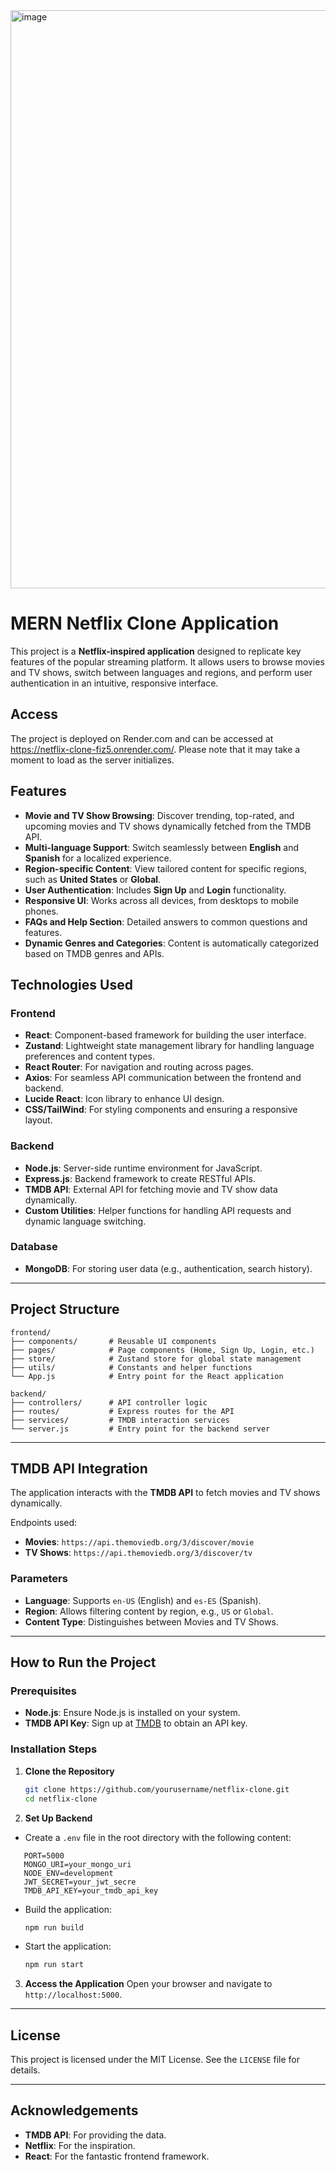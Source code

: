 <img width="925" alt="image" src="https://github.com/user-attachments/assets/84778cc2-a01a-4c94-ab1a-ae95d063b4ea" />

# MERN Netflix Clone Application

This project is a **Netflix-inspired application** designed to replicate key features of the popular streaming platform. It allows users to browse movies and TV shows, switch between languages and regions, and perform user authentication in an intuitive, responsive interface.


## Access
The project is deployed on Render.com and can be accessed at https://netflix-clone-fiz5.onrender.com/. Please note that it may take a moment to load as the server initializes.

## Features
- **Movie and TV Show Browsing**: Discover trending, top-rated, and upcoming movies and TV shows dynamically fetched from the TMDB API.
- **Multi-language Support**: Switch seamlessly between **English** and **Spanish** for a localized experience.
- **Region-specific Content**: View tailored content for specific regions, such as **United States** or **Global**.
- **User Authentication**: Includes **Sign Up** and **Login** functionality.
- **Responsive UI**: Works across all devices, from desktops to mobile phones.
- **FAQs and Help Section**: Detailed answers to common questions and features.
- **Dynamic Genres and Categories**: Content is automatically categorized based on TMDB genres and APIs.



## Technologies Used
### **Frontend**
- **React**: Component-based framework for building the user interface.
- **Zustand**: Lightweight state management library for handling language preferences and content types.
- **React Router**: For navigation and routing across pages.
- **Axios**: For seamless API communication between the frontend and backend.
- **Lucide React**: Icon library to enhance UI design.
- **CSS/TailWind**: For styling components and ensuring a responsive layout.

### **Backend**
- **Node.js**: Server-side runtime environment for JavaScript.
- **Express.js**: Backend framework to create RESTful APIs.
- **TMDB API**: External API for fetching movie and TV show data dynamically.
- **Custom Utilities**: Helper functions for handling API requests and dynamic language switching.

### **Database**
- **MongoDB**: For storing user data (e.g., authentication, search history).


---
## Project Structure

```plaintext
frontend/
├── components/       # Reusable UI components
├── pages/            # Page components (Home, Sign Up, Login, etc.)
├── store/            # Zustand store for global state management
├── utils/            # Constants and helper functions
└── App.js            # Entry point for the React application

backend/
├── controllers/      # API controller logic
├── routes/           # Express routes for the API
├── services/         # TMDB interaction services
└── server.js         # Entry point for the backend server
```

---

## TMDB API Integration

The application interacts with the **TMDB API** to fetch movies and TV shows dynamically. 

Endpoints used:
- **Movies**: `https://api.themoviedb.org/3/discover/movie`
- **TV Shows**: `https://api.themoviedb.org/3/discover/tv`

### Parameters
- **Language**: Supports `en-US` (English) and `es-ES` (Spanish).
- **Region**: Allows filtering content by region, e.g., `US` or `Global`.
- **Content Type**: Distinguishes between Movies and TV Shows.

---

## How to Run the Project

### Prerequisites
- **Node.js**: Ensure Node.js is installed on your system.
- **TMDB API Key**: Sign up at [TMDB](https://www.themoviedb.org/) to obtain an API key.

### Installation Steps

1. **Clone the Repository**
   ```bash
   git clone https://github.com/yourusername/netflix-clone.git
   cd netflix-clone
   ```

2. **Set Up Backend**
- Create a `.env` file in the root directory with the following content:
```env
   PORT=5000
   MONGO_URI=your_mongo_uri
   NODE_ENV=development
   JWT_SECRET=your_jwt_secre
   TMDB_API_KEY=your_tmdb_api_key
```
- Build the application:
  ```bash
  npm run build
  ```
  
- Start the application:
  ```bash
  npm run start
  ```

3. **Access the Application**
   Open your browser and navigate to `http://localhost:5000`.

---


## License

This project is licensed under the MIT License. See the `LICENSE` file for details.

---

## Acknowledgements

- **TMDB API**: For providing the data.
- **Netflix**: For the inspiration.
- **React**: For the fantastic frontend framework.
